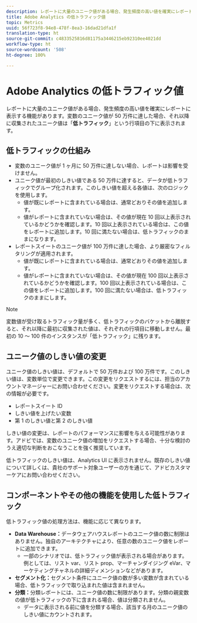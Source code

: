 ```yaml
---
description: レポートに大量のユニーク値がある場合、発生頻度の高い値を確実にレポートに表示する機能があります。
title: Adobe Analytics の低トラフィック値
topic: Metrics
uuid: 56f723f8-94e8-478f-8ea3-16dad21dfa1f
translation-type: ht
source-git-commit: c4833525816d81175a3446215eb92310ee4021dd
workflow-type: ht
source-wordcount: '508'
ht-degree: 100%

---
```



# Adobe Analytics の低トラフィック値

レポートに大量のユニーク値がある場合、発生頻度の高い値を確実にレポートに表示する機能があります。変数のユニーク値が 50 万件に達した場合、それ以降に収集されたユニーク値は「**低トラフィック**」という行項目の下に表示されます。

## 低トラフィックの仕組み

* 変数のユニーク値が 1 ヶ月に 50 万件に達しない場合、レポートは影響を受けません。
* ユニーク値が最初のしきい値である 50 万件に達すると、データが低トラフィックでグループ化されます。このしきい値を超える各値は、次のロジックを使用します。
   * 値が既にレポートに含まれている場合は、通常どおりその値を追加します。
   * 値がレポートに含まれていない場合は、その値が現在 10 回以上表示されているかどうかを確認します。10 回以上表示されている場合は、この値をレポートに追加します。10 回に満たない場合は、低トラフィックのままになります。
* レポートスイートのユニーク値が 100 万件に達した場合、より厳密なフィルタリングが適用されます。
   * 値が既にレポートに含まれている場合は、通常どおりその値を追加します。
   * 値がレポートに含まれていない場合は、その値が現在 100 回以上表示されているかどうかを確認します。100 回以上表示されている場合は、この値をレポートに追加します。100 回に満たない場合は、低トラフィックのままにします。

>[!NOTE]
>
> 変数値が受け取るトラフィック量が多く、低トラフィックのバケットから離脱すると、それ以降に最初に収集された値は、それぞれの行項目に移動しません。最初の 10 ～ 100 件のインスタンスが「低トラフィック」に残ります。

## ユニーク値のしきい値の変更

ユニーク値のしきい値は、デフォルトで 50 万件および 100 万件です。このしきい値は、変数単位で変更できます。この変更をリクエストするには、担当のアカウントマネージャーにお問い合わせください。変更をリクエストする場合は、次の情報が必要です。

* レポートスイート ID
* しきい値を上げたい変数
* 第 1 のしきい値と第 2 のしきい値

しきい値の変更は、レポートのパフォーマンスに影響を与える可能性があります。アドビでは、変数のユニーク値の増加をリクエストする場合、十分な検討のうえ適切な判断をおこなうことを強く推奨しています。

低トラフィックのしきい値は、Analytics UI に表示されません。既存のしきい値について詳しくは、貴社のサポート対象ユーザーの方を通じて、アドビカスタマーケアにお問い合わせください。

## コンポーネントやその他の機能を使用した低トラフィック

低トラフィック値の処理方法は、機能に応じて異なります。

* **Data Warehouse：**&#x200B;データウェアハウスレポートのユニーク値の数に制限はありません。独自のアーキテクチャにより、任意の数のユニーク値をレポートに追加できます。
   * 一部のシナリオでは、低トラフィック値が表示される場合があります。例としては、リスト var、リスト prop、マーチャンダイジング eVar、マーケティングチャネルの詳細ディメンションなどがあります。
* **セグメント化：**&#x200B;セグメント条件にユニーク値の数が多い変数が含まれている場合、低トラフィックで取り込まれた値は含まれません。
* **分類：**&#x200B;分類レポートには、ユニーク値の数に制限があります。分類の親変数の値が低トラフィックの下に含まれる場合、値は分類されません。
   * データに表示される前に値を分類する場合、該当する月のユニーク値のしきい値にカウントされます。
